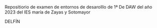 Repositiorio de examen de entornos de desarolllo de 1ª De DAW del año 2023 del IES maría de Zayas y Sotomayor

DELFÍN
